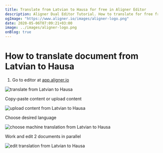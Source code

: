 ```yaml
---
title: Translate from Latvian to Hausa for free in Aligner Editor
description: Aligner Dual Editor Tutorial. How to translate for free from Latvian to Hausa. Aligner is multilingual document management platform. 
ogImage: "https://www.aligner.io/images/aligner-logo.png"
date: 2020-05-06T07:09:21+03:00
image: ../images/aligner-logo.png
onBlog: true
---
```


# How to translate document from Latvian to Hausa

1. Go to editor at [app.aligner.io](https://app.aligner.io "Aligner App web page")

![translate from Latvian to Hausa](../aligner-blank-editor.png "translate from Latvian to Hausa")

Copy-paste content or upload content

![upload content from Latvian to Hausa](../aligner-uploaded-document.png "upload content from Latvian to Hausa")

Choose desired language

![choose machine translation from Latvian to Hausa](../aligner-language-dropdown.png "choose machine translation from Latvian to Hausa")

Work and edit 2 documents in parallel

![edit translation from Latvian to Hausa](../aligner-double-sitded-editor.png "edit translation from Latvian to Hausa")

